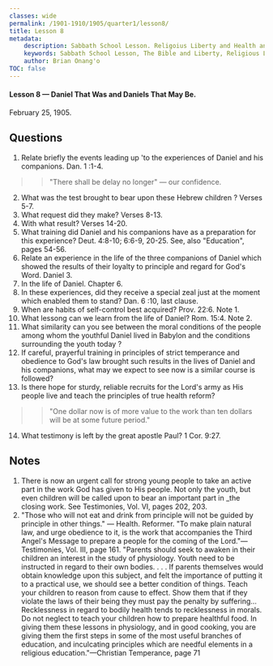 ```yaml
---
classes: wide
permalink: /1901-1910/1905/quarter1/lesson8/
title: Lesson 8
metadata:
    description: Sabbath School Lesson. Religoius Liberty and Health and Temperance. Lesson 8 - Daniel That Was and Daniels That May Be. February 25, 1905.
    keywords: Sabbath School Lesson, The Bible and Liberty, Religious Liberty, Freedom of Consience, debt bondage
    author: Brian Onang'o
TOC: false
---
```


#### Lesson 8 — Daniel That Was and Daniels That May Be.

February 25, 1905.

## Questions

1. Relate briefly the events leading up 'to the experiences of Daniel and his companions. Dan. 1 :1-4.
>> "There shall be delay no longer" — our confidence.
2. What was the test brought to bear upon these Hebrew children ? Verses 5-7.
3. What request did they make? Verses 8-13.
4. With what result? Verses 14-20.
5. What training did Daniel and his companions have as a preparation for this experience? Deut. 4:8-10; 6:6-9, 20-25. See, also "Education", pages 54-56.
6. Relate an experience in the life of the three companions of Daniel which showed the results of their loyalty to principle and regard for God's Word. Daniel 3.
7. In the life of Daniel. Chapter 6.
8. In these experiences, did they receive a special zeal just at the moment which enabled them to stand? Dan. 6 :10, last clause.
9. When are habits of self-control best acquired? Prov. 22:6. Note 1.
10. What lessong can we learn from the life of Daniel? Rom. 15:4. Note 2.
11. What similarity can you see between the moral conditions of the people among whom the youthful Daniel lived in Babylon and the conditions surrounding the youth today ?
12. If careful, prayerful training in principles of strict temperance and obedience to God's law brought such results in the lives of Daniel and his companions, what may we expect to see now is a similar course is followed?
13. Is there hope for sturdy, reliable recruits for the Lord's army as His people live and teach the principles of true health reform? 
>> "One dollar now is of more value to the work than ten dollars will be at some future period."
14. What testimony is left by the great apostle Paul? 1 Cor. 9:27.

## Notes 
1. There is now an urgent call for strong young people to take an active part in the work God has given to His people. Not only the youth, but even children will be called upon to bear an important part in _the closing work. See Testimonies, Vol. VI, pages 202, 203.
2. "Those who will not eat and drink from principle will not be guided by principle in other things." — Health. Reformer.
"To make plain natural law, and urge obedience to it, is the work that accompanies the Third Angel's Message to prepare a people for the coming of the Lord."—Testimonies, Vol. III, page 161. "Parents should seek to awaken in their children an interest in the study of physiology. Youth need to be instructed in regard to their own bodies. . . . If parents themselves would obtain knowledge upon this subject, and felt the importance of putting it to a practical use, we should see a better condition of things. Teach your children to reason from cause to effect. Show them that if they violate the laws of their being they must pay the penalty by suffering... Recklessness in regard to bodily health tends to recklessness in morals. Do not neglect to teach your children how to prepare healthful food. In giving them these lessons in physiology, and in good cooking, you are giving them the first steps in some of the most useful branches of education, and inculcating principles which are needful elements in a religious education."—Christian Temperance, page 71
